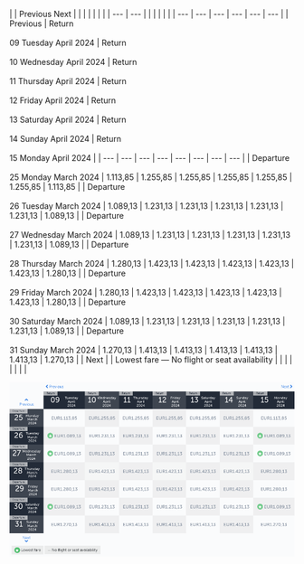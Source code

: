 |     | Previous Next |     |     |     |     |     |     |
| --- | --- |     |     |     |     |     |     | --- | --- | --- | --- | --- | --- |
| Previous | Return<br><br>09 Tuesday April 2024 | Return<br><br>10 Wednesday April 2024 | Return<br><br>11 Thursday April 2024 | Return<br><br>12 Friday April 2024 | Return<br><br>13 Saturday April 2024 | Return<br><br>14 Sunday April 2024 | Return<br><br>15 Monday April 2024 |
| --- | --- | --- | --- | --- | --- | --- | --- |
| Departure<br><br>25 Monday March 2024 | 1.113,85 | 1.255,85 | 1.255,85 | 1.255,85 | 1.255,85 | 1.255,85 | 1.113,85 |
| Departure<br><br>26 Tuesday March 2024 | 1.089,13 | 1.231,13 | 1.231,13 | 1.231,13 | 1.231,13 | 1.231,13 | 1.089,13 |
| Departure<br><br>27 Wednesday March 2024 | 1.089,13 | 1.231,13 | 1.231,13 | 1.231,13 | 1.231,13 | 1.231,13 | 1.089,13 |
| Departure<br><br>28 Thursday March 2024 | 1.280,13 | 1.423,13 | 1.423,13 | 1.423,13 | 1.423,13 | 1.423,13 | 1.280,13 |
| Departure<br><br>29 Friday March 2024 | 1.280,13 | 1.423,13 | 1.423,13 | 1.423,13 | 1.423,13 | 1.423,13 | 1.280,13 |
| Departure<br><br>30 Saturday March 2024 | 1.089,13 | 1.231,13 | 1.231,13 | 1.231,13 | 1.231,13 | 1.231,13 | 1.089,13 |
| Departure<br><br>31 Sunday March 2024 | 1.270,13 | 1.413,13 | 1.413,13 | 1.413,13 | 1.413,13 | 1.413,13 | 1.270,13 |
| Next |
| Lowest fare — No flight or seat availability |     |     |     |     |     |     |     |

![](turkish-airlines.png)